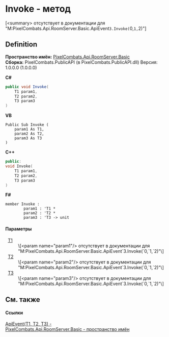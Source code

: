 # Invoke - метод


\[&lt;summary&gt; отсутствует в документации для "M:PixelCombats.Api.RoomServer.Basic.ApiEvent`3.Invoke(`0,`1,`2)"\]



## Definition
**Пространство имён:** <a href="299769b5-0515-f682-c4bd-afa5af18175d">PixelCombats.Api.RoomServer.Basic</a>  
**Сборка:** PixelCombats.PublicAPI (в PixelCombats.PublicAPI.dll) Версия: 1.0.0.0 (1.0.0.0)

**C#**
``` C#
public void Invoke(
	T1 param1,
	T2 param2,
	T3 param3
)
```
**VB**
``` VB
Public Sub Invoke ( 
	param1 As T1,
	param2 As T2,
	param3 As T3
)
```
**C++**
``` C++
public:
void Invoke(
	T1 param1, 
	T2 param2, 
	T3 param3
)
```
**F#**
``` F#
member Invoke : 
        param1 : 'T1 * 
        param2 : 'T2 * 
        param3 : 'T3 -> unit 
```



#### Параметры
<dl><dt>  <a href="238281e8-4e19-b6db-01f9-04b2da4c747f">T1</a></dt><dd>\[&lt;param name="param1"/&gt; отсутствует в документации для "M:PixelCombats.Api.RoomServer.Basic.ApiEvent`3.Invoke(`0,`1,`2)"\]</dd><dt>  <a href="238281e8-4e19-b6db-01f9-04b2da4c747f">T2</a></dt><dd>\[&lt;param name="param2"/&gt; отсутствует в документации для "M:PixelCombats.Api.RoomServer.Basic.ApiEvent`3.Invoke(`0,`1,`2)"\]</dd><dt>  <a href="238281e8-4e19-b6db-01f9-04b2da4c747f">T3</a></dt><dd>\[&lt;param name="param3"/&gt; отсутствует в документации для "M:PixelCombats.Api.RoomServer.Basic.ApiEvent`3.Invoke(`0,`1,`2)"\]</dd></dl>

## См. также


#### Ссылки
<a href="238281e8-4e19-b6db-01f9-04b2da4c747f">ApiEvent(T1, T2, T3) - </a>  
<a href="299769b5-0515-f682-c4bd-afa5af18175d">PixelCombats.Api.RoomServer.Basic - пространство имён</a>  
